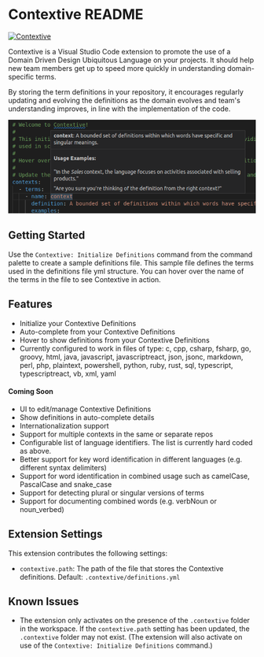 # Contextive README

[![Contextive](https://github.com/dev-cycles/contextive/actions/workflows/contextive.yml/badge.svg)](https://github.com/dev-cycles/contextive/actions/workflows/contextive.yml)

Contextive is a Visual Studio Code extension to promote the use of a Domain Driven Design Ubiquitous Language on your projects.  It should help new team members get up to speed more quickly in understanding domain-specific terms.

By storing the term definitions in your repository, it encourages regularly updating and evolving the definitions as the domain evolves and team's understanding improves, in line with the implementation of the code.

![Example of a Contextive definition hover over the word "context" in a yml file.](images/example_hover.png)

## Getting Started

Use the `Contextive: Initialize Definitions` command from the command palette to create a sample definitions file.  This sample file defines the terms used in the definitions file yml structure.  You can hover over the name of the terms in the file to see Contextive in action.

## Features

* Initialize your Contextive Definitions
* Auto-complete from your Contextive Definitions
* Hover to show definitions from your Contextive Definitions
* Currently configured to work in files of type: c, cpp, csharp, fsharp, go, groovy, html, java, javascript, javascriptreact, json, jsonc, markdown, perl, php, plaintext, powershell, python, ruby, rust, sql, typescript, typescriptreact, vb, xml, yaml

#### Coming Soon

* UI to edit/manage Contextive Definitions
* Show definitions in auto-complete details
* Internationalization support
* Support for multiple contexts in the same or separate repos
* Configurable list of language identifiers. The list is currently hard coded as above.
* Better support for key word identification in different languages (e.g. different syntax delimiters)
* Support for word identification in combined usage such as camelCase, PascalCase and snake_case
* Support for detecting plural or singular versions of terms
* Support for documenting combined words (e.g. verbNoun or noun_verbed)

## Extension Settings

This extension contributes the following settings:

* `contextive.path`: The path of the file that stores the Contextive definitions.  Default: `.contextive/definitions.yml`

## Known Issues

* The extension only activates on the presence of the `.contextive` folder in the workspace.  If the `contextive.path` setting has been updated, the `.contextive` folder may not exist.  (The extension will also activate on use of the `Contextive: Initialize Definitions` command.)